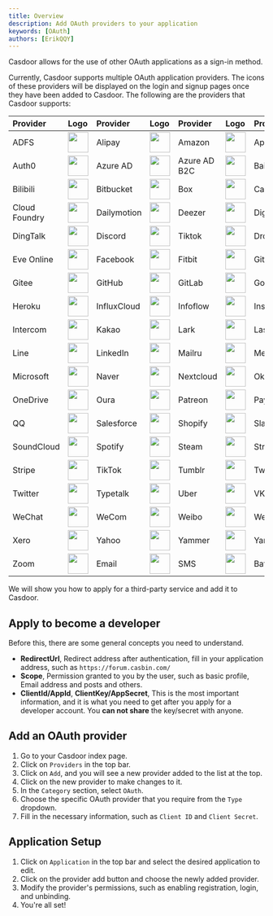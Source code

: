 ```yaml
---
title: Overview
description: Add OAuth providers to your application
keywords: [OAuth]
authors: [ErikQQY]
---
```


Casdoor allows for the use of other OAuth applications as a sign-in method.

Currently, Casdoor supports multiple OAuth application providers. The icons of these providers will be displayed on the login and signup pages once they have been added to Casdoor. The following are the providers that Casdoor supports:

| Provider      | Logo                                                                           | Provider    | Logo                                                                       | Provider     | Logo                                                                      | Provider     | Logo                                                                        |
|:--------------|:-------------------------------------------------------------------------------|:------------|:---------------------------------------------------------------------------|:-------------|:--------------------------------------------------------------------------|:-------------|:----------------------------------------------------------------------------|
| ADFS          | <img src="https://cdn.casbin.org/img/social_adfs.png" width="40" />            | Alipay      | <img src="https://cdn.casbin.org/img/social_alipay.png" width="40" />      | Amazon       | <img src="https://cdn.casbin.org/img/social_amazon.png" width="40" />     | Apple        | <img src="https://cdn.casbin.org/img/social_apple.png" width="40" />        |
| Auth0         | <img src="https://cdn.casbin.org/img/social_auth0.png" width="40" />           | Azure AD    | <img src="https://cdn.casbin.org/img/social_azuread.png" width="40" />     | Azure AD B2C | <img src="https://cdn.casbin.org/img/social_azureadb2c.png" width="40" /> | Baidu        | <img src="https://cdn.casbin.org/img/social_baidu.png" width="40" />        |
| Bilibili      | <img src="https://cdn.casbin.org/img/social_bilibili.png" width="40" />        | Bitbucket   | <img src="https://cdn.casbin.org/img/social_bitbucket.png" width="40" />   | Box          | <img src="https://cdn.casbin.org/img/social_box.png" width="40" />        | Casdoor      | <img src="https://cdn.casbin.org/img/social_casdoor.png" width="40" />      |
| Cloud Foundry | <img src="https://cdn.casbin.org/img/social_cloudfoundry.png" width="40" />    | Dailymotion | <img src="https://cdn.casbin.org/img/social_dailymotion.png" width="40" /> | Deezer       | <img src="https://cdn.casbin.org/img/social_deezer.png" width="40" />     | DigitalOcean | <img src="https://cdn.casbin.org/img/social_digitalocean.png" width="40" /> |
| DingTalk      | <img src="https://cdn.casbin.org/img/social_dingtalk.png" width="40" />        | Discord     | <img src="https://cdn.casbin.org/img/social_discord.png" width="40" />     | Tiktok       | <img src="https://cdn.casbin.org/img/social_douyin.png" width="40" />     | Dropbox      | <img src="https://cdn.casbin.org/img/social_dropbox.png" width="40" />      |
| Eve Online    | <img src="https://cdn.casbin.org/img/social_eveonline.png" width="40" />       | Facebook    | <img src="https://cdn.casbin.org/img/social_facebook.png" width="40" />    | Fitbit       | <img src="https://cdn.casbin.org/img/social_fitbit.png" width="40" />     | Gitea        | <img src="https://cdn.casbin.org/img/social_gitea.png" width="40" />        |
| Gitee         | <img src="https://cdn.casbin.org/img/social_gitee.png" width="40" />           | GitHub      | <img src="https://cdn.casbin.org/img/social_github.png" width="40" />      | GitLab       | <img src="https://cdn.casbin.org/img/social_gitlab.png" width="40" />     | Google       | <img src="https://cdn.casbin.org/img/social_google.png" width="40" />       |
| Heroku        | <img src="https://cdn.casbin.org/img/social_heroku.png" width="40" />          | InfluxCloud | <img src="https://cdn.casbin.org/img/social_influxcloud.png" width="40" /> | Infoflow     | <img src="https://cdn.casbin.org/img/social_infoflow.png" width="40" />   | Instagram    | <img src="https://cdn.casbin.org/img/social_instagram.png" width="40" />    |
| Intercom      | <img src="https://cdn.casbin.org/img/social_intercom.png" width="40" />        | Kakao       | <img src="https://cdn.casbin.org/img/social_kakao.png" width="40" />       | Lark         | <img src="https://cdn.casbin.org/img/social_lark.png" width="40" />       | Lastfm       | <img src="https://cdn.casbin.org/img/social_lastfm.png" width="40" />       |
| Line          | <img src="https://cdn.casbin.org/img/social_line.png" width="40" />            | LinkedIn    | <img src="https://cdn.casbin.org/img/social_linkedin.png" width="40" />    | Mailru       | <img src="https://cdn.casbin.org/img/social_mailru.png" width="40" />     | Meetup       | <img src="https://cdn.casbin.org/img/social_meetup.png" width="40" />       |
| Microsoft     | <img src="https://cdn.casbin.org/img/social_microsoftonline.png" width="40" /> | Naver       | <img src="https://cdn.casbin.org/img/social_naver.png" width="40" />       | Nextcloud    | <img src="https://cdn.casbin.org/img/social_nextcloud.png" width="40" />  | Okta         | <img src="https://cdn.casbin.org/img/social_okta.png" width="40" />         |
| OneDrive      | <img src="https://cdn.casbin.org/img/social_onedrive.png" width="40" />        | Oura        | <img src="https://cdn.casbin.org/img/social_oura.png" width="40" />        | Patreon      | <img src="https://cdn.casbin.org/img/social_patreon.png" width="40" />    | PayPal       | <img src="https://cdn.casbin.org/img/social_paypal.png" width="40" />       |
| QQ            | <img src="https://cdn.casbin.org/img/social_qq.png" width="40" />              | Salesforce  | <img src="https://cdn.casbin.org/img/social_salesforce.png" width="40" />  | Shopify      | <img src="https://cdn.casbin.org/img/social_shopify.png" width="40" />    | Slack        | <img src="https://cdn.casbin.org/img/social_slack.png" width="40" />        |
| SoundCloud    | <img src="https://cdn.casbin.org/img/social_soundcloud.png" width="40" />      | Spotify     | <img src="https://cdn.casbin.org/img/social_spotify.png" width="40" />     | Steam        | <img src="https://cdn.casbin.org/img/social_steam.png" width="40" />      | Strava       | <img src="https://cdn.casbin.org/img/social_strava.png" width="40" />       |
| Stripe        | <img src="https://cdn.casbin.org/img/social_stripe.png" width="40" />          | TikTok      | <img src="https://cdn.casbin.org/img/social_tiktok.png" width="40" />      | Tumblr       | <img src="https://cdn.casbin.org/img/social_tumblr.png" width="40" />     | Twitch       | <img src="https://cdn.casbin.org/img/social_twitch.png" width="40" />       |
| Twitter       | <img src="https://cdn.casbin.org/img/social_twitter.png" width="40" />         | Typetalk    | <img src="https://cdn.casbin.org/img/social_typetalk.png" width="40" />    | Uber         | <img src="https://cdn.casbin.org/img/social_uber.png" width="40" />       | VK           | <img src="https://cdn.casbin.org/img/social_vk.png" width="40" />           |
| WeChat        | <img src="https://cdn.casbin.org/img/social_wechat.png" width="40" />          | WeCom       | <img src="https://cdn.casbin.org/img/social_wecom.png" width="40" />       | Weibo        | <img src="https://cdn.casbin.org/img/social_weibo.png" width="40" />      | WePay        | <img src="https://cdn.casbin.org/img/social_wepay.png" width="40" />        |
| Xero          | <img src="https://cdn.casbin.org/img/social_xero.png" width="40" />            | Yahoo       | <img src="https://cdn.casbin.org/img/social_yahoo.png" width="40" />       | Yammer       | <img src="https://cdn.casbin.org/img/social_yammer.png" width="40" />     | Yandex       | <img src="https://cdn.casbin.org/img/social_yandex.png" width="40" />       |
| Zoom          | <img src="https://cdn.casbin.org/img/social_zoom.png" width="40" />            | Email       | <img src="https://cdn.casbin.org/img/social_mail.png" width="40" />        | SMS          | <img src="https://cdn.casbin.org/img/social_msg.png" width="40" />        | Battle.net   | <img src="https://cdn.casbin.org/img/social_battlenet.png" width="40" />    |

We will show you how to apply for a third-party service and add it to Casdoor.

## Apply to become a developer

Before this, there are some general concepts you need to understand.

- **RedirectUrl**, Redirect address after authentication, fill in your application address, such as `https://forum.casbin.com/`
- **Scope**, Permission granted to you by the user, such as basic profile, Email address and posts and others.
- **ClientId/AppId**, **ClientKey/AppSecret**, This is the most important information, and it is what you need to get after you apply for a developer account. You **can not share** the key/secret with anyone.

## Add an OAuth provider

1. Go to your Casdoor index page.
2. Click on `Providers` in the top bar.
3. Click on `Add`, and you will see a new provider added to the list at the top.
4. Click on the new provider to make changes to it.
5. In the `Category` section, select `OAuth`.
6. Choose the specific OAuth provider that you require from the `Type` dropdown.
7. Fill in the necessary information, such as `Client ID` and `Client Secret`.

## Application Setup

1. Click on `Application` in the top bar and select the desired application to edit.
2. Click on the provider add button and choose the newly added provider.
3. Modify the provider's permissions, such as enabling registration, login, and unbinding.
4. You're all set!
